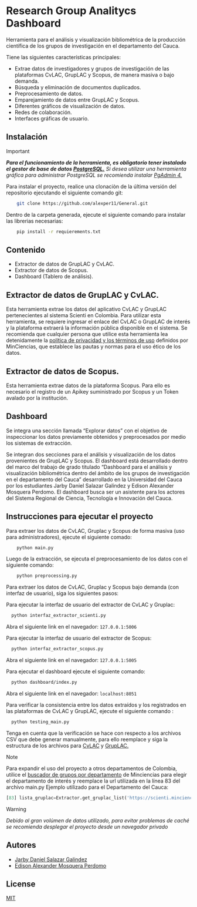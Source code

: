 
# Research Group Analitycs Dashboard

Herramienta para el análisis y visualización bibliométrica de la producción científica de los grupos de investigación en el departamento del Cauca.

Tiene las siguientes características principales:
- Extrae datos de investigadores y grupos de investigación de las plataformas CvLAC, GrupLAC y Scopus, de manera masiva o bajo demanda.
- Búsqueda y eliminación de documentos duplicados.
- Preprocesamiento de datos.
- Emparejamiento de datos entre GrupLAC y Scopus.
- Diferentes gráficos de visualización de datos.
- Redes de colaboración.
- Interfaces gráficas de usuario.



## Instalación
> [!IMPORTANT]
> ***Para el funcionamiento de la herramienta, es obligatorio tener instalado el gestor de base de datos [PostgreSQL.](https://www.postgresql.org/download/)*** *Si desea utilizar una herramienta gráfica para administrar PostgreSQL se recomienda instalar [PgAdmin 4.](https://www.pgadmin.org/download/)*

Para instalar el proyecto, realice una clonaciòn de la última versión del repositorio ejecutando el siguiente comando git:
```bash
    git clone https://github.com/alexper11/General.git
```
Dentro de la carpeta generada, ejecute el siguiente comando para instalar las librerias necesarias:

```bash
    pip install -r requierements.txt
```
    
## Contenido
- Extractor de datos de GrupLAC y CvLAC.
- Extractor de datos de Scopus.
- Dashboard (Tablero de análisis).


## Extractor de datos de GrupLAC y CvLAC.

Esta herramienta extrae los datos del aplicativo CvLAC y GrupLAC pertenecientes al sistema Scienti en Colombia. Para utilizar esta herramienta, se requiere ingresar el enlace del CvLAC o GrupLAC de interés y la plataforma extraerá la información pública disponible en el sistema.
Se recomienda que cualquier persona que utilice esta herramienta lea detenidamente la [política de privacidad y los términos de uso](https://minciencias.gov.co/ciudadano/terminosycondiciones-datospersonales) definidos por MinCiencias, que establece las pautas y normas para el uso ético de los datos.

## Extractor de datos de Scopus.

Esta herramienta extrae datos de la plataforma Scopus. Para ello es necesario el registro de un Apikey suministrado por Scopus y un Token avalado por la institución.

## Dashboard

Se integra una sección llamada “Explorar datos” con el objetivo de inspeccionar los datos previamente obtenidos y preprocesados por medio los sistemas de extracción.
 
Se integran dos secciones para el análisis y visualización de los datos provenientes de GrupLAC y Scopus. El dashboard está desarrollado dentro del marco del trabajo de grado titulado “Dashboard para el análisis y visualización bibliométrica dentro del ámbito de los grupos de investigación en el departamento del Cauca” desarrollado en la Universidad del Cauca por los estudiantes Jarby Daniel Salazar Galindez y Edison Alexander Mosquera Perdomo. El dashboard busca ser un asistente para los actores del Sistema Regional de Ciencia, Tecnología e Innovación del Cauca.


## Instrucciones para ejecutar el proyecto

Para extraer los datos de CvLAC, Gruplac y Scopus de forma masiva (uso para administradores), ejecute el siguiente comado:

```bash
    python main.py    
```
Luego de la extracción, se ejecuta el preprocesamiento de los datos con el siguiente comando:

```bash
    python preprocessing.py
```
Para extraer los datos de CvLAC, Gruplac y Scopus bajo demanda (con interfaz de usuario), siga los siguientes pasos:

Para ejecutar la interfaz de usuario del extractor de CvLAC y Gruplac:
```bash
  python interfaz_extractor_scienti.py
```
Abra el siguiente link en el navegador: `127.0.0.1:5006`

Para ejecutar la interfaz de usuario del extractor de Scopus:
```bash
  python interfaz_extractor_scopus.py
```
Abra el siguiente link en el navegador: `127.0.0.1:5005`

Para ejecutar el dashboard ejecute el siguiente comando:
```bash
  python dashboard/index.py
```
Abra el siguiente link en el navegador: `localhost:8051`

Para verificar la consistencia entre los datos extraídos y los registrados en las plataformas de CvLAC y GrupLAC, ejecute el siguiente comando :

```bash
  python testing_main.py
```
Tenga en cuenta que la verificación se hace con respecto a los archivos CSV que debe generar manualmente, para ello reemplace y siga la estructura de los archivos para [CvLAC](cvlac/testing/testing_cvlac)  y [GrupLAC.](cvlac/testing/testing_gruplac)


> [!NOTE]
> Para expandir el uso del proyecto a otros departamentos de Colombia, utilice el [buscador de grupos por departamento](https://scienti.minciencias.gov.co/ciencia-war/BusquedaGrupoXDepartamento.do) de Minciencias para elegir el departamento de interés y reemplace la url utilizada en la línea 83 del archivo main.py
Ejemplo utilizado para el Departamento del Cauca:
```python
[83] lista_gruplac=Extractor.get_gruplac_list('https://scienti.minciencias.gov.co/ciencia-war/busquedaGrupoXDepartamentoGrupo.do?codInst=&sglPais=COL&sgDepartamento=CA&maxRows=15&grupos_tr_=true&grupos_p_=1&grupos_mr_=130')    
```

> [!WARNING]
>*Debido al gran volúmen de datos utilizado, para evitar problemas de caché se recomienda desplegar el proyecto desde un navegador privado*

## Autores

- [Jarby Daniel Salazar Galindez](https://www.github.com/jarbydaniel)
- [Edison Alexander Mosquera Perdomo](https://www.github.com/alexper11)

## License

[MIT](https://choosealicense.com/licenses/mit/)
